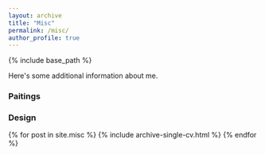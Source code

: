 ```yaml
---
layout: archive
title: "Misc"
permalink: /misc/
author_profile: true
---
```


{% include base_path %}

Here's some additional information about me.

### Paitings



### Design


{% for post in site.misc %}
  {% include archive-single-cv.html %}
{% endfor %}

